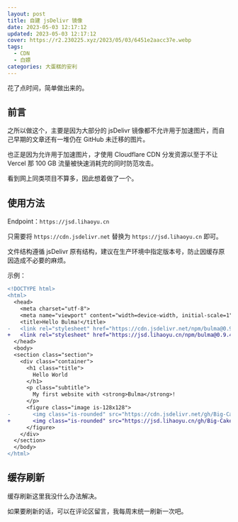 ```yaml
---
layout: post
title: 自建 jsDelivr 镜像
date: 2023-05-03 12:17:12
updated: 2023-05-03 12:17:12
cover: https://r2.230225.xyz/2023/05/03/6451e2aacc37e.webp
tags:
  - CDN
  - 白嫖
categories: 大蛋糕的安利
---
```


花了点时间，简单做出来的。

<!-- more -->

## 前言

之所以做这个，主要是因为大部分的 jsDelivr 镜像都不允许用于加速图片，而自己早期的文章还有一堆仍在 GitHub 未迁移的图片。

也正是因为允许用于加速图片，才使用 Cloudflare CDN 分发资源以至于不让 Vercel 那 100 GB 流量被快速消耗完的同时防范攻击。

看到网上同类项目不算多，因此想着做了一个。

## 使用方法

Endpoint：`https://jsd.lihaoyu.cn`

只需要将 `https://cdn.jsdelivr.net` 替换为 `https://jsd.lihaoyu.cn` 即可。

文件结构遵循 jsDelivr 原有结构，建议在生产环境中指定版本号，防止因缓存原因造成不必要的麻烦。

示例：
```diff
<!DOCTYPE html>
<html>
  <head>
    <meta charset="utf-8">
    <meta name="viewport" content="width=device-width, initial-scale=1">
    <title>Hello Bulma!</title>
-   <link rel="stylesheet" href="https://cdn.jsdelivr.net/npm/bulma@0.9.4/css/bulma.min.css">
+   <link rel="stylesheet" href="https://jsd.lihaoyu.cn/npm/bulma@0.9.4/css/bulma.min.css">
  </head>
  <body>
  <section class="section">
    <div class="container">
      <h1 class="title">
        Hello World
      </h1>
      <p class="subtitle">
        My first website with <strong>Bulma</strong>!
      </p>
      <figure class="image is-128x128">
-       <img class="is-rounded" src="https://cdn.jsdelivr.net/gh/Big-Cake-jpg/Image_For_My_Blog/20230404_124948000_iOS.jpg">
+       <img class="is-rounded" src="https://jsd.lihaoyu.cn/gh/Big-Cake-jpg/Image_For_My_Blog/20230404_124948000_iOS.jpg">
      </figure>
    </div>
  </section>
  </body>
</html>
```

## 缓存刷新

缓存刷新这里我没什么办法解决。

如果要刷新的话，可以在评论区留言，我每周末统一刷新一次吧。